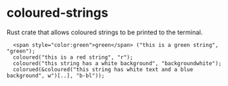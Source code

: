 # coloured-strings
Rust crate that allows coloured strings to be printed to the terminal.
```
  <span style="color:green">green</span> ("this is a green string", "green");
  coloured("this is a red string", "r");
  coloured("this string has a white background", "backgroundwhite");
  colorued(&coloured("this string has white text and a blue background", w")[..], "b-bl"));
```
